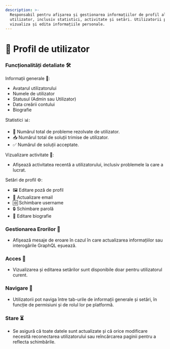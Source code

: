 ```yaml
---
description: >-
  Responsabil pentru afișarea și gestionarea informațiilor de profil ale unui
  utilizator, inclusiv statistici, activitate și setări. Utilizatorii pot
  vizualiza și edita informațiile personale.
---
```


# 👤 Profil de utilizator

### Funcționalități detaliate 🛠️

Informații generale 📌:

* Avatarul utilizatorului
* Numele de utilizator
* Statusul (Admin sau Utilizator)
* Data creării contului
* Biografie

Statistici 📊:

* &#x20;🧩 Numărul total de probleme rezolvate de utilizator.
* &#x20;📥 Numărul total de soluții trimise de utilizator.
* ✅  Numărul de soluții acceptate.

Vizualizare activitate 📅:

* Afișează activitatea recentă a utilizatorului, inclusiv problemele la care a lucrat.

Setări de profil ⚙️:

* 🖼️ Editare poză de profil&#x20;
* 📧 Actualizare email&#x20;
* 🆔 Schimbare username&#x20;
* 🔒 Schimbare parolă&#x20;
* 📝 Editare biografie&#x20;

### Gestionarea Erorilor 🚨

* Afișează mesaje de eroare în cazul în care actualizarea informațiilor sau interogările GraphQL eșuează.

### Acces 🔑

* Vizualizarea și editarea setărilor sunt disponibile doar pentru utilizatorul curent.

### Navigare 🔄

* Utilizatorii pot naviga între tab-urile de informații generale și setări, în funcție de permisiuni și de rolul lor pe platformă.

### Stare ⏳

* Se asigură că toate datele sunt actualizate și că orice modificare necesită reconectarea utilizatorului sau reîncărcarea paginii pentru a reflecta schimbările.
